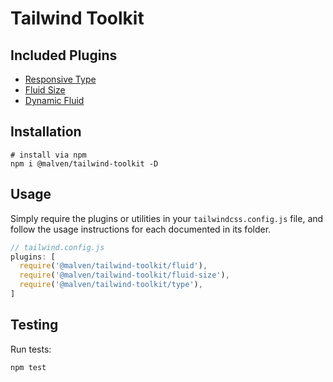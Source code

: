 # Tailwind Toolkit

## Included Plugins

- [Responsive Type](./type)
- [Fluid Size](./fluid-size)
- [Dynamic Fluid](./fluid)

## Installation

```shell
# install via npm
npm i @malven/tailwind-toolkit -D
```

## Usage

Simply require the plugins or utilities in your `tailwindcss.config.js` file, and follow the usage instructions for each documented in its folder.

```js
// tailwind.config.js
plugins: [
  require('@malven/tailwind-toolkit/fluid'),
  require('@malven/tailwind-toolkit/fluid-size'),
  require('@malven/tailwind-toolkit/type'),
]
```

## Testing

Run tests:
```shell
npm test
```
